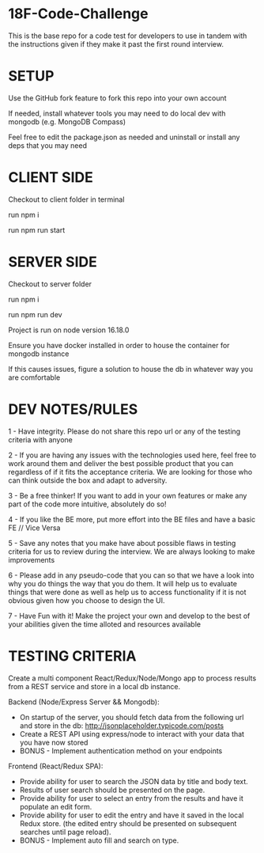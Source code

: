 # 18F-Code-Challenge
This is the base repo for a code test for developers to use in tandem with the instructions given if they make it past the first round interview.

# SETUP
Use the GitHub fork feature to fork this repo into your own account

If needed, install whatever tools you may need to do local dev with mongodb (e.g. MongoDB Compass)

Feel free to edit the package.json as needed and uninstall or install any deps that you may need

# CLIENT SIDE
Checkout to client folder in terminal

run npm i

run npm run start

# SERVER SIDE
Checkout to server folder

run npm i

run npm run dev

Project is run on node version 16.18.0

Ensure you have docker installed in order to house the container for mongodb instance

If this causes issues, figure a solution to house the db in whatever way you are comfortable

# DEV NOTES/RULES
1 - Have integrity. Please do not share this repo url or any of the testing criteria with anyone

2 - If you are having any issues with the technologies used here, feel free to work around them and deliver the best possible product that you can regardless of if it fits the acceptance criteria. We are looking for those who can think outside the box and adapt to adversity.

3 - Be a free thinker! If you want to add in your own features or make any part of the code more intuitive, absolutely do so!

4 - If you like the BE more, put more effort into the BE files and have a basic FE // Vice Versa

5 - Save any notes that you make have about possible flaws in testing criteria for us to review during the interview. We are always looking to make improvements

6 - Please add in any pseudo-code that you can so that we have a look into why you do things the way that you do them. It will help us to evaluate things that were done as well as help us to access functionality if it is not obvious given how you choose to design the UI.

7 - Have Fun with it! Make the project your own and develop to the best of your abilities given the time alloted and resources available

# TESTING CRITERIA
Create a multi component React/Redux/Node/Mongo app to process results from a REST service and store in a local db instance.

Backend (Node/Express Server && Mongodb):
* On startup of the server, you should fetch data from the following url and store in the db:
  http://jsonplaceholder.typicode.com/posts
* Create a REST API using express/node to interact with your data that you have now stored
* BONUS - Implement authentication method on your endpoints 

Frontend (React/Redux SPA):
* Provide ability for user to search the JSON data by title and body text.
* Results of user search should be presented on the page.
* Provide ability for user to select an entry from the results and have it populate an edit form.
* Provide ability for user to edit the entry and have it saved in the local Redux store. (the edited entry should be presented on subsequent searches until page reload).
* BONUS - Implement auto fill and search on type.
